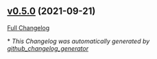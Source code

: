 

## [v0.5.0](https://github.com/devlooped/WebSocketPipe/tree/v0.5.0) (2021-09-21)

[Full Changelog](https://github.com/devlooped/WebSocketPipe/compare/b8c36a2781d58c62c7b6577ee8dde808f45371f0...v0.5.0)



\* *This Changelog was automatically generated by [github_changelog_generator](https://github.com/github-changelog-generator/github-changelog-generator)*
